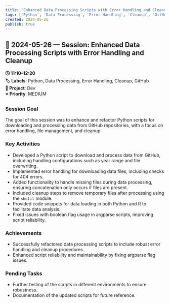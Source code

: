 ```yaml
---
title: "Enhanced Data Processing Scripts with Error Handling and Cleanup"
tags: ['Python', 'Data Processing', 'Error Handling', 'Cleanup', 'GitHub']
created: 2024-05-26
publish: true
---
```


## 📅 2024-05-26 — Session: Enhanced Data Processing Scripts with Error Handling and Cleanup

**🕒 11:10–12:20**  
**🏷️ Labels**: Python, Data Processing, Error Handling, Cleanup, GitHub  
**📂 Project**: Dev  
**⭐ Priority**: MEDIUM  


### Session Goal
The goal of this session was to enhance and refactor Python scripts for downloading and processing data from GitHub repositories, with a focus on error handling, file management, and cleanup.

### Key Activities
- Developed a Python script to download and process data from GitHub, including handling configurations such as year range and file overwriting.
- Implemented error handling for downloading data files, including checks for 404 errors.
- Added functionality to handle missing files during data processing, ensuring concatenation only occurs if files are present.
- Included cleanup steps to remove temporary files after processing using the `shutil` module.
- Provided code snippets for data loading in both Python and R to facilitate data analysis.
- Fixed issues with boolean flag usage in argparse scripts, improving script reliability.

### Achievements
- Successfully refactored data processing scripts to include robust error handling and cleanup procedures.
- Enhanced script reliability and maintainability by fixing argparse flag issues.

### Pending Tasks
- Further testing of the scripts in different environments to ensure robustness.
- Documentation of the updated scripts for future reference.
